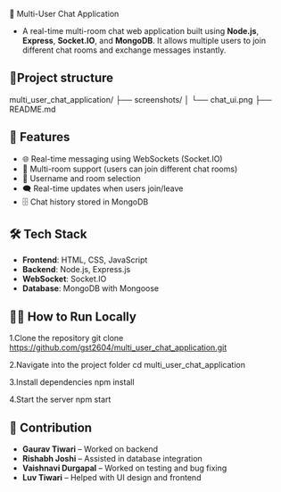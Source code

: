 💬 Multi-User Chat Application

- A real-time multi-room chat web application built using **Node.js**, **Express**, **Socket.IO**, and **MongoDB**. It allows multiple users to join different chat rooms and exchange messages instantly.

## 📁Project structure

multi_user_chat_application/
├── screenshots/
│   └── chat_ui.png
├── README.md


## 🚀 Features

- 🌐 Real-time messaging using WebSockets (Socket.IO)
- 👥 Multi-room support (users can join different chat rooms)
- 🧾 Username and room selection
- 🗨️ Real-time updates when users join/leave
- 🗄️ Chat history stored in MongoDB

## 🛠️ Tech Stack

- **Frontend**: HTML, CSS, JavaScript
- **Backend**: Node.js, Express.js
- **WebSocket**: Socket.IO
- **Database**: MongoDB with Mongoose

## 🧑‍💻 How to Run Locally

1.Clone the repository
git clone https://github.com/gst2604/multi_user_chat_application.git

2.Navigate into the project folder
cd multi_user_chat_application

3.Install dependencies
npm install

4.Start the server
npm start

## 🤝 Contribution

- **Gaurav Tiwari** – Worked on backend
- **Rishabh Joshi** – Assisted in database integration
- **Vaishnavi Durgapal** – Worked on testing and bug fixing
- **Luv Tiwari** – Helped with UI design and frontend
